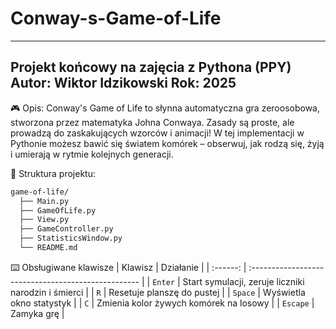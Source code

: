 # Conway-s-Game-of-Life

--------------------------------------------
Projekt końcowy na zajęcia z Pythona (PPY)
Autor: Wiktor Idzikowski
Rok: 2025
--------------------------------------------

🎮 Opis:
Conway's Game of Life to słynna automatyczna gra zeroosobowa, stworzona przez matematyka Johna Conwaya.
Zasady są proste, ale prowadzą do zaskakujących wzorców i animacji!
W tej implementacji w Pythonie możesz bawić się światem komórek – obserwuj, jak rodzą się, żyją i umierają w rytmie kolejnych generacji.


📁 Struktura projektu:
```bash
game-of-life/
  ├── Main.py
  ├── GameOfLife.py
  ├── View.py
  ├── GameController.py
  ├── StatisticsWindow.py
  └── README.md
```


⌨️ Obsługiwane klawisze
|  Klawisz | Działanie                                           |
| :------: | :-------------------------------------------------- |
|  `Enter` | Start symulacji, zeruje liczniki narodzin i śmierci |
|    `R`   | Resetuje planszę do pustej                          |
|  `Space` | Wyświetla okno statystyk                            |
|    `C`   | Zmienia kolor żywych komórek na losowy              |
| `Escape` | Zamyka grę                                          |
